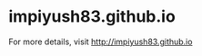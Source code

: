 # impiyush83.github.io

For more details, visit <a href="http://impiyush83.github.io">http://impiyush83.github.io</a>
